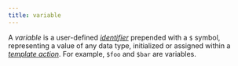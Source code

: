 ```yaml
---
title: variable
---
```


A _variable_ is a user-defined [_identifier_](g) prepended with a `$` symbol, representing a value of any data type, initialized or assigned within a [_template action_](g). For example, `$foo`&nbsp;and&nbsp;`$bar` are variables.
